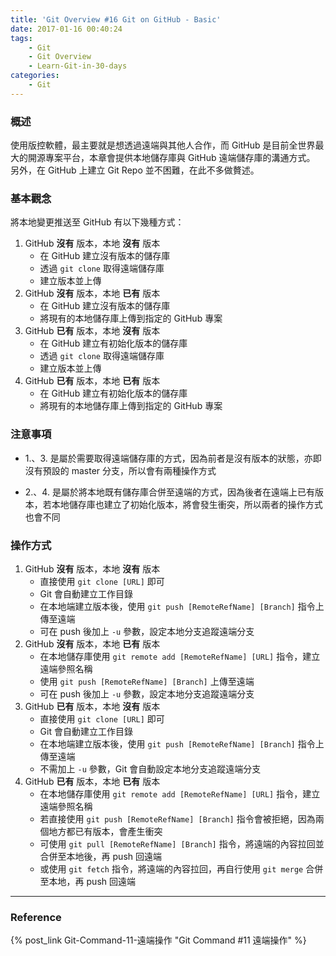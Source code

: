 ```yaml
---
title: 'Git Overview #16 Git on GitHub - Basic'
date: 2017-01-16 00:40:24
tags: 
    - Git
    - Git Overview
    - Learn-Git-in-30-days
categories:
    - Git
---
```

### 概述
使用版控軟體，最主要就是想透過遠端與其他人合作，而 GitHub 是目前全世界最大的開源專案平台，本章會提供本地儲存庫與 GitHub 遠端儲存庫的溝通方式。
另外，在 GitHub 上建立 Git Repo 並不困難，在此不多做贅述。

<!-- more -->

### 基本觀念
將本地變更推送至 GitHub 有以下幾種方式：

1. GitHub **沒有** 版本，本地 **沒有** 版本
    - 在 GitHub 建立沒有版本的儲存庫
    - 透過 `git clone` 取得遠端儲存庫
    - 建立版本並上傳
2. GitHub **沒有** 版本，本地 **已有** 版本
    - 在 GitHub 建立沒有版本的儲存庫
    - 將現有的本地儲存庫上傳到指定的 GitHub 專案 
3. GitHub **已有** 版本，本地 **沒有** 版本
    - 在 GitHub 建立有初始化版本的儲存庫
    - 透過 `git clone` 取得遠端儲存庫
    - 建立版本並上傳 
4. GitHub **已有** 版本，本地 **已有** 版本
    - 在 GitHub 建立有初始化版本的儲存庫
    - 將現有的本地儲存庫上傳到指定的 GitHub 專案


### 注意事項
 - 1.、3. 是屬於需要取得遠端儲存庫的方式，因為前者是沒有版本的狀態，亦即沒有預設的 master 分支，所以會有兩種操作方式
 

 - 2.、4. 是屬於將本地既有儲存庫合併至遠端的方式，因為後者在遠端上已有版本，若本地儲存庫也建立了初始化版本，將會發生衝突，所以兩者的操作方式也會不同
 
 
### 操作方式

1. GitHub **沒有** 版本，本地 **沒有** 版本
    - 直接使用 `git clone [URL]` 即可
    - Git 會自動建立工作目錄
    - 在本地端建立版本後，使用 `git push [RemoteRefName] [Branch]` 指令上傳至遠端
    - 可在 push 後加上 `-u` 參數，設定本地分支追蹤遠端分支   
2. GitHub **沒有** 版本，本地 **已有** 版本
    - 在本地儲存庫使用 `git remote add [RemoteRefName] [URL]` 指令，建立遠端參照名稱
    - 使用 `git push [RemoteRefName] [Branch]` 上傳至遠端
    - 可在 push 後加上 `-u` 參數，設定本地分支追蹤遠端分支
3. GitHub **已有** 版本，本地 **沒有** 版本
    - 直接使用 `git clone [URL]` 即可
    - Git 會自動建立工作目錄
    - 在本地端建立版本後，使用 `git push [RemoteRefName] [Branch]` 指令上傳至遠端
    - 不需加上 `-u` 參數，Git 會自動設定本地分支追蹤遠端分支
4. GitHub **已有** 版本，本地 **已有** 版本
    - 在本地儲存庫使用 `git remote add [RemoteRefName] [URL]` 指令，建立遠端參照名稱
    - 若直接使用 `git push [RemoteRefName] [Branch]` 指令會被拒絕，因為兩個地方都已有版本，會產生衝突
    - 可使用 `git pull [RemoteRefName] [Branch]` 指令，將遠端的內容拉回並合併至本地後，再 push 回遠端
    - 或使用 `git fetch` 指令，將遠端的內容拉回，再自行使用 `git merge` 合併至本地，再 push 回遠端

---

### Reference
{% post_link Git-Command-11-遠端操作 "Git Command #11 遠端操作" %}